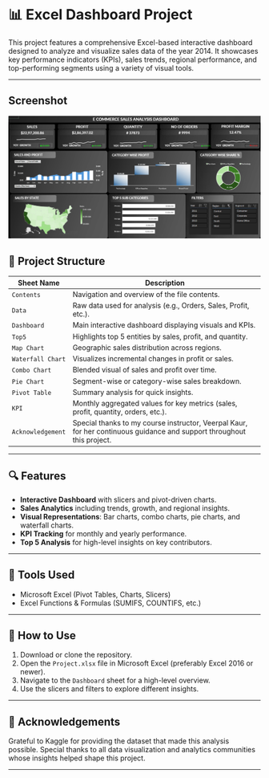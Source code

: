 # 📊 Excel Dashboard Project

This project features a comprehensive Excel-based interactive dashboard designed to analyze and visualize sales data of the year 2014. It showcases key performance indicators (KPIs), sales trends, regional performance, and top-performing segments using a variety of visual tools.

---
## Screenshot
![Dashboard](https://github.com/mukuld86/E-Commerce-Sales-Analysis-Dashboard/raw/ebe3db589a23dfd30fefe18ab06f0c28851d4057/DashBoard.png)

## 📁 Project Structure

| Sheet Name        | Description |
|------------------|-------------|
| `Contents`        | Navigation and overview of the file contents. |
| `Data`            | Raw data used for analysis (e.g., Orders, Sales, Profit, etc.). |
| `Dashboard`       | Main interactive dashboard displaying visuals and KPIs. |
| `Top5`            | Highlights top 5 entities by sales, profit, and quantity. |
| `Map Chart`       | Geographic sales distribution across regions. |
| `Waterfall Chart` | Visualizes incremental changes in profit or sales. |
| `Combo Chart`     | Blended visual of sales and profit over time. |
| `Pie Chart`       | Segment-wise or category-wise sales breakdown. |
| `Pivot Table`     | Summary analysis for quick insights. |
| `KPI`             | Monthly aggregated values for key metrics (sales, profit, quantity, orders, etc.). |
| `Acknowledgement` | Special thanks to my course instructor, Veerpal Kaur, for her continuous guidance and support throughout this project.

---

## 🔍 Features

- **Interactive Dashboard** with slicers and pivot-driven charts.
- **Sales Analytics** including trends, growth, and regional insights.
- **Visual Representations**: Bar charts, combo charts, pie charts, and waterfall charts.
- **KPI Tracking** for monthly and yearly performance.
- **Top 5 Analysis** for high-level insights on key contributors.

---

## 🧰 Tools Used

- Microsoft Excel (Pivot Tables, Charts, Slicers)
- Excel Functions & Formulas (SUMIFS, COUNTIFS, etc.)

---

## 📌 How to Use

1. Download or clone the repository.
2. Open the `Project.xlsx` file in Microsoft Excel (preferably Excel 2016 or newer).
3. Navigate to the `Dashboard` sheet for a high-level overview.
4. Use the slicers and filters to explore different insights.

---

## 🙌 Acknowledgements

Grateful to Kaggle for providing the dataset that made this analysis possible.
Special thanks to all data visualization and analytics communities whose insights helped shape this project.

---
